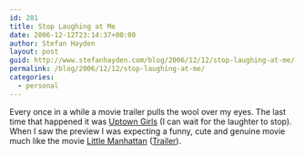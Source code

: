 ```yaml
---
id: 281
title: Stop Laughing at Me
date: 2006-12-12T23:14:37+00:00
author: Stefan Hayden
layout: post
guid: http://www.stefanhayden.com/blog/2006/12/12/stop-laughing-at-me/
permalink: /blog/2006/12/12/stop-laughing-at-me/
categories:
  - personal
---
```

<p>Every once in a while a movie trailer pulls the wool over my eyes. The last time that happened it was <a href="http://imdb.com/title/tt0263757/">Uptown Girls</a> (I can wait for the laughter to stop). When I saw the preview I was expecting a funny, cute and genuine movie much like the movie <a href="http://imdb.com/title/tt0412922/">Little Manhattan</a> (<a href="http://www.apple.com/trailers/fox/little_manhattan/large.html">Trailer</a>).
</p>
